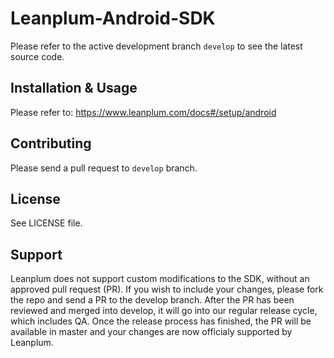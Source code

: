 # Leanplum-Android-SDK
Please refer to the active development branch `develop` to see the latest source code.
## Installation & Usage
Please refer to: https://www.leanplum.com/docs#/setup/android
## Contributing
Please send a pull request to `develop` branch.
## License
See LICENSE file.
## Support
Leanplum does not support custom modifications to the SDK, without an approved pull request (PR). If you wish to include your changes, please fork the repo and send a PR to the develop branch. After the PR has been reviewed and merged into develop, it will go into our regular release cycle, which includes QA. Once the release process has finished, the PR will be available in master and your changes are now officialy supported by Leanplum.
